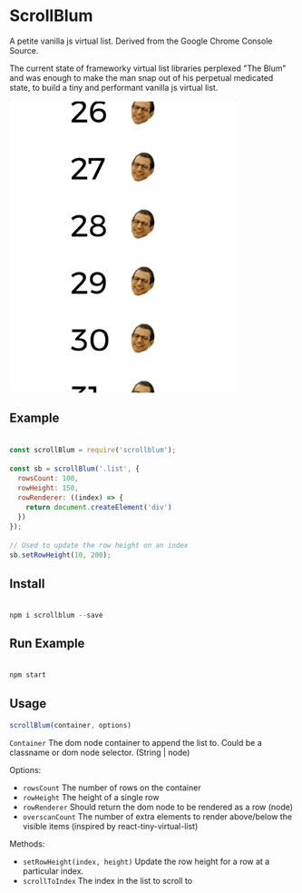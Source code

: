 # ScrollBlum

A petite vanilla js virtual list. Derived from the Google Chrome Console Source.

The current state of frameworky virtual list libraries perplexed "The Blum" and was enough to make the man snap out of his perpetual medicated state, to build a tiny and performant vanilla js virtual list.

<img src=https://raw.githubusercontent.com/vegetableman/Scrollblum/master/scrollblum.gif width="400"/>


## Example

```js

const scrollBlum = require('scrollblum');

const sb = scrollBlum('.list', {
  rowsCount: 100,
  rowHeight: 150,
  rowRenderer: ((index) => {
    return document.createElement('div')
  })
});

// Used to update the row height on an index
sb.setRowHeight(10, 200);
```

## Install

```js

npm i scrollblum --save

```

## Run Example

``` js

npm start

```

## Usage

```js
scrollBlum(container, options)
```

`Container` The dom node container to append the list to. Could be a classname or dom node selector. (String | node)

Options:

 - `rowsCount` The number of rows on the container
 - `rowHeight` The height of a single row
 - `rowRenderer` Should return the dom node to be rendered as a row (node)
 - `overscanCount` The number of extra elements to render above/below the visible items (inspired by react-tiny-virtual-list)

Methods:

 - `setRowHeight(index, height)` Update the row height for a row at a particular index.
 - `scrollToIndex` The index in the list to scroll to

